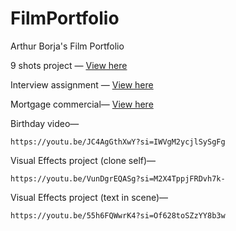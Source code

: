 # FilmPortfolio
Arthur Borja's Film Portfolio


9 shots project — [View here](https://drive.google.com/file/d/1TWXeyGKuX9XTpB-iu2j1h4IOMhHLHoXU/view?usp=sharing)
    
Interview assignment — [View here](https://drive.google.com/file/d/10GERBlj0OG0gO9Q1GHzU4exfOSvcEc1A/view?usp=drive_link)
    

Mortgage commercial— [View here](https://drive.google.com/file/d/14s2M8BVxVy5hdv79ht2pcPvuv3EAhnYO/view?usp=drive_link)
    

Birthday video— 
  
    https://youtu.be/JC4AgGthXwY?si=IWVgM2ycjlSySgFg
    

Visual Effects project (clone self)— 
  
    https://youtu.be/VunDgrEQASg?si=M2X4TppjFRDvh7k-
    

Visual Effects project (text in scene)— 
  
    https://youtu.be/55h6FQWwrK4?si=Of628toSZzYY8b3w
    
